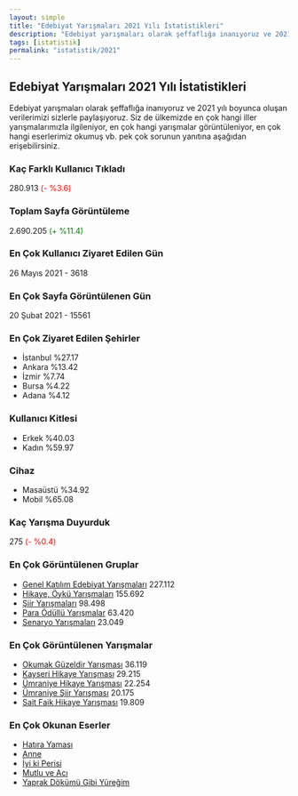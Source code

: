 ```yaml
---
layout: simple
title: "Edebiyat Yarışmaları 2021 Yılı İstatistikleri"
description: "Edebiyat yarışmaları olarak şeffaflığa inanıyoruz ve 2021 yılı boyunca oluşan verilerimizi sizlerle paylaşıyoruz. Siz de ülkemizde en çok hangi iller yarışmalarımızla ilgileniyor, en çok hangi yarışmalar görüntüleniyor, en çok hangi eserlerimiz okumuş vb. pek çok sorunun yanıtına aşağıdan erişebilirsiniz."
tags: [istatistik]
permalink: "istatistik/2021"
---
```


## Edebiyat Yarışmaları 2021 Yılı İstatistikleri

Edebiyat yarışmaları olarak şeffaflığa inanıyoruz ve 2021 yılı boyunca oluşan verilerimizi sizlerle paylaşıyoruz. Siz de ülkemizde en çok hangi iller yarışmalarımızla ilgileniyor, en çok hangi yarışmalar görüntüleniyor, en çok hangi eserlerimiz okumuş vb. pek çok sorunun yanıtına aşağıdan erişebilirsiniz.  

### Kaç Farklı Kullanıcı Tıkladı
280.913 <span style="color:red">(- %3.6)</span>

### Toplam Sayfa Görüntüleme
2.690.205 <span style="color:green">(+ %11.4)</span>

### En Çok Kullanıcı Ziyaret Edilen Gün
26 Mayıs 2021 - 3618

### En Çok Sayfa Görüntülenen Gün
20 Şubat 2021 - 15561

### En Çok Ziyaret Edilen Şehirler
- İstanbul %27.17
- Ankara %13.42
- İzmir %7.74
- Bursa %4.22
- Adana %4.12

### Kullanıcı Kitlesi
- Erkek %40.03
- Kadın %59.97

### Cihaz
- Masaüstü %34.92
- Mobil %65.08

### Kaç Yarışma Duyurduk
275 <span style="color:red">(- %0.4)</span>

### En Çok Görüntülenen Gruplar
- [Genel Katılım Edebiyat Yarışmaları](https://edebiyatyarismalari.com/genel-edebiyat-yarismalari/) 227.112
- [Hikaye, Öykü Yarışmaları](https://edebiyatyarismalari.com/hikaye-yarismalari/) 155.692
- [Şiir Yarışmaları](https://edebiyatyarismalari.com/siir-yarismalari/) 98.498
- [Para Ödüllü Yarışmalar](https://edebiyatyarismalari.com/para-odullu-yarismalar/) 63.420
- [Senaryo Yarışmaları](https://edebiyatyarismalari.com/senaryo-yarismalari/) 23.049

### En Çok Görüntülenen Yarışmalar
- [Okumak Güzeldir Yarışması](https://edebiyatyarismalari.com/2-okumak-guzeldir-yarismasi) 36.119
- [Kayseri Hikaye Yarışması](https://edebiyatyarismalari.com/5-kayseri-hikaye-yarismasi) 29.215
- [Ümraniye Hikaye Yarışması](https://edebiyatyarismalari.com/umraniye-belediyesi-17-hikaye-yarismasi) 22.254
- [Ümraniye Şiir Yarışması](https://edebiyatyarismalari.com/umraniye-belediyesi-17-siir-yarismasi) 20.175
- [Sait Faik Hikaye Yarışması](https://edebiyatyarismalari.com/1-sait-faik-hikaye-yarismasi) 19.809

### En Çok Okunan Eserler
- [Hatıra Yaması](https://edebiyatyarismalari.com/bilimkurgu-salgin/hatira-yamasi-oykusu/)
- [Anne](https://edebiyatyarismalari.com/anne-siirleri/anne-siiri/)
- [İyi ki Perisi](https://edebiyatyarismalari.com/peri-masali/iyi-ki-perisi/)
- [Mutlu ve Acı](https://edebiyatyarismalari.com/blog/mutluluk-ve-aci)
- [Yaprak Dökümü Gibi Yüreğim](https://edebiyatyarismalari.com/blog/yaprak-dokumu-gibi-yuregim)
